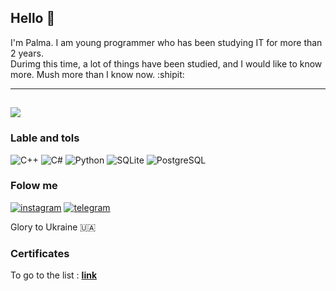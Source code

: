 
## Hello 👋
 I'm Palma. I am young programmer who has been studying IT for more than 2 years.  
 Durimg this time, a lot of things have been studied, and I would like to know more. Mush more than I know now. :shipit:
   
---
![](https://www.icegif.com/wp-content/uploads/2022/02/icegif-978.gif)
---

### Lable and tols
![C++](https://img.shields.io/badge/-C++-090909?style=for-the-badge&logo=c%2b%2b)
![C#](https://img.shields.io/badge/-C%23-090909?style=for-the-badge&logo=C%23)
![Python](https://img.shields.io/badge/-Python-090909?style=for-the-badge&logo=python)
![SQLite](https://img.shields.io/badge/-SQLite-090909?style=for-the-badge&logo=sqlite)
![PostgreSQL](https://img.shields.io/badge/-PostgreSQL-090909?style=for-the-badge&logo=PostgreSQL)


### Folow me
[![instagram](https://img.shields.io/badge/-instagram-090909?style=for-the-badge&logo=instagram)](https://instagram.com/palma.luv/)
[![telegram](https://img.shields.io/badge/-Telegram-090909?style=for-the-badge&logo=telegram)](https://t.me/SupPrivacy_bot/?start)

Glory to Ukraine 🇺🇦

### Certificates

To go to the list : **[link](https://github.com/PalmaLuv/PalmaLuv/blob/main/CERTIFICATES.md)**
